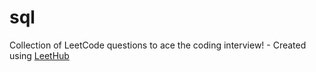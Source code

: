 # sql
Collection of LeetCode questions to ace the coding interview! - Created using [LeetHub](https://github.com/QasimWani/LeetHub)
